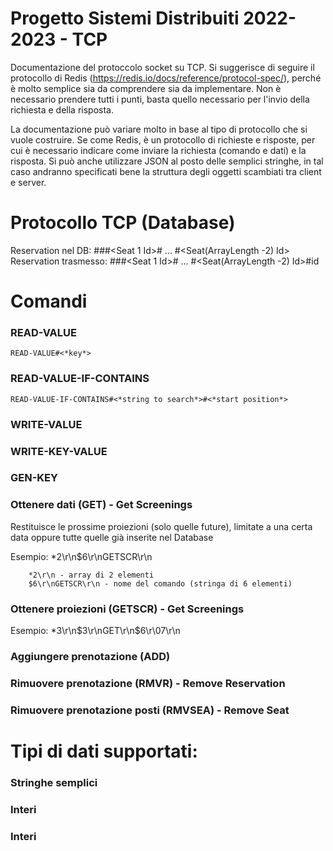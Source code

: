 # Progetto Sistemi Distribuiti 2022-2023 - TCP

Documentazione del protoccolo socket su TCP. Si suggerisce di seguire il protocollo di Redis (https://redis.io/docs/reference/protocol-spec/), perché è molto semplice sia da comprendere sia da implementare. Non è necessario prendere tutti i punti, basta quello necessario per l'invio della richiesta e della risposta.

La documentazione può variare molto in base al tipo di protocollo che si vuole costruire. Se come Redis, è un protocollo di richieste e risposte, per cui è necessario indicare come inviare la richiesta (comando e dati) e la risposta. Si può anche utilizzare JSON al posto delle semplici stringhe, in tal caso andranno specificati bene la struttura degli oggetti scambiati tra client e server.

# Protocollo TCP (Database)

Reservation nel DB: <ArrayLength>#<RES>#<Screening Id>#<Seat 1 Id># ... #<Seat(ArrayLength -2) Id>
Reservation trasmesso: <ArrayLength>#<RES>#<Screening Id>#<Seat 1 Id># ... #<Seat(ArrayLength -2) Id>#id






# Comandi

### READ-VALUE
	READ-VALUE#<*key*>

### READ-VALUE-IF-CONTAINS
	READ-VALUE-IF-CONTAINS#<*string to search*>#<*start position*>

### WRITE-VALUE


### WRITE-KEY-VALUE


### GEN-KEY


### Ottenere dati (GET) - Get Screenings
Restituisce le prossime proiezioni (solo quelle future), limitate a una certa data 
oppure tutte quelle già inserite nel Database

Esempio:	*2\r\n$6\r\nGETSCR\r\n

		*2\r\n - array di 2 elementi
		$6\r\nGETSCR\r\n - nome del comando (stringa di 6 elementi)




### Ottenere proiezioni (GETSCR) - Get Screenings

Esempio:    *3\r\n$3\r\nGET\r\n$6\r\07\r\n




### Aggiungere prenotazione (ADD)



### Rimuovere prenotazione (RMVR) - Remove Reservation



### Rimuovere prenotazione posti (RMVSEA) - Remove Seat



# Tipi di dati supportati:
### Stringhe semplici

### Interi
### Interi